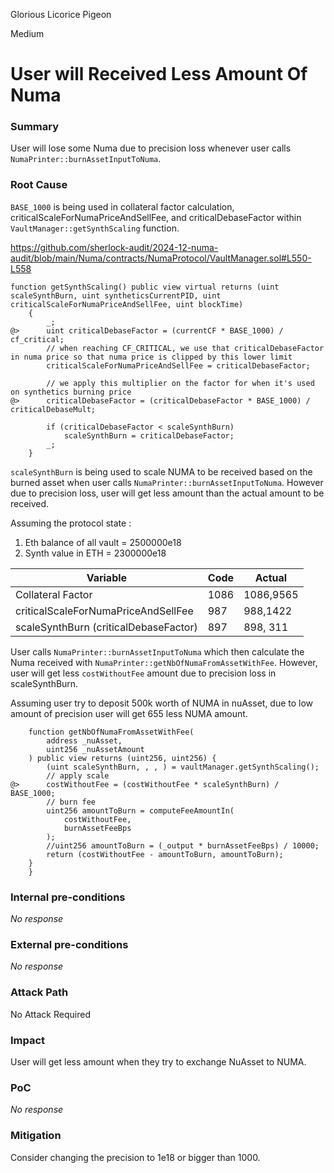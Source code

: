 Glorious Licorice Pigeon

Medium

# User will Received Less Amount Of Numa

### Summary

User will lose some Numa due to precision loss whenever user calls `NumaPrinter::burnAssetInputToNuma`.


### Root Cause

`BASE_1000` is being used in collateral factor calculation, criticalScaleForNumaPriceAndSellFee, and criticalDebaseFactor within `VaultManager::getSynthScaling` function.

https://github.com/sherlock-audit/2024-12-numa-audit/blob/main/Numa/contracts/NumaProtocol/VaultManager.sol#L550-L558

```solidity
function getSynthScaling() public view virtual returns (uint scaleSynthBurn, uint syntheticsCurrentPID, uint criticalScaleForNumaPriceAndSellFee, uint blockTime)
    {
        _;
@>      uint criticalDebaseFactor = (currentCF * BASE_1000) / cf_critical;
        // when reaching CF_CRITICAL, we use that criticalDebaseFactor in numa price so that numa price is clipped by this lower limit
        criticalScaleForNumaPriceAndSellFee = criticalDebaseFactor;

        // we apply this multiplier on the factor for when it's used on synthetics burning price
@>      criticalDebaseFactor = (criticalDebaseFactor * BASE_1000) / criticalDebaseMult;

        if (criticalDebaseFactor < scaleSynthBurn)
            scaleSynthBurn = criticalDebaseFactor;
        _;
    }

```

`scaleSynthBurn` is being used to scale NUMA to be received based on the burned asset when user calls `NumaPrinter::burnAssetInputToNuma`. However due to precision loss, user will get less amount than the actual amount to be received.

Assuming the protocol state :

1. Eth balance of all vault = 2500000e18
2. Synth value in ETH = 2300000e18

| Variable                              | Code | Actual    |
| ------------------------------------- | ---- | --------- |
| Collateral Factor                     | 1086 | 1086,9565 |
| criticalScaleForNumaPriceAndSellFee   | 987  | 988,1422  |
| scaleSynthBurn (criticalDebaseFactor) | 897  | 898, 311  |

User calls `NumaPrinter::burnAssetInputToNuma` which then calculate the Numa received with `NumaPrinter::getNbOfNumaFromAssetWithFee`. However, user will get less `costWithoutFee` amount due to precision loss in scaleSynthBurn.

Assuming user try to deposit 500k worth of NUMA in nuAsset, due to low amount of precision user will get 655 less NUMA amount.

```solidity
    function getNbOfNumaFromAssetWithFee(
        address _nuAsset,
        uint256 _nuAssetAmount
    ) public view returns (uint256, uint256) {
        (uint scaleSynthBurn, , , ) = vaultManager.getSynthScaling();
        // apply scale
@>      costWithoutFee = (costWithoutFee * scaleSynthBurn) / BASE_1000;
        // burn fee
        uint256 amountToBurn = computeFeeAmountIn(
            costWithoutFee,
            burnAssetFeeBps
        );
        //uint256 amountToBurn = (_output * burnAssetFeeBps) / 10000;
        return (costWithoutFee - amountToBurn, amountToBurn);
    }
    }
```

### Internal pre-conditions

_No response_

### External pre-conditions

_No response_

### Attack Path

No Attack Required

### Impact

User will get less amount when they try to exchange NuAsset to NUMA.


### PoC

_No response_

### Mitigation

Consider changing the precision to 1e18 or bigger than 1000.
